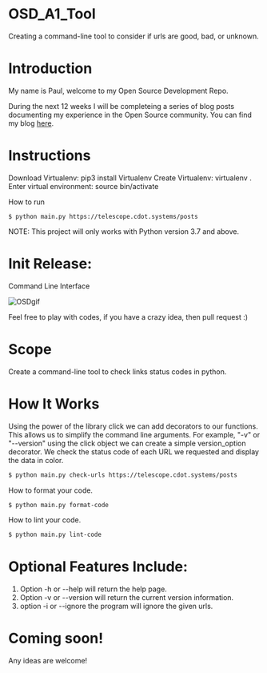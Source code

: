 # OSD_A1_Tool
Creating a command-line tool to consider if urls are good, bad, or unknown.

# Introduction

My name is Paul, welcome to my Open Source Development Repo.

During the next 12 weeks I will be completeing a series of blog posts documenting my experience in the Open Source community. 
You can find my blog [here](https://osd600.blogspot.com/).

# Instructions

Download Virtualenv: pip3 install Virtualenv 
Create Virtualenv: virtualenv .
Enter virtual environment: source bin/activate

How to run 
```
$ python main.py https://telescope.cdot.systems/posts
```

NOTE: This project will only works with Python version 3.7 and above.
# Init Release:

Command Line Interface


![OSDgif](https://user-images.githubusercontent.com/44411777/93946180-9171b200-fd06-11ea-90fe-06c34cbee5c5.gif)




Feel free to play with codes, if you have a crazy idea, then pull request :)

# Scope

Create a command-line tool to check links status codes in python.

# How It Works

Using the power of the library click we can add decorators to our functions. This allows us to simplify the command line arguments.
For example, "-v" or "--version" using the click object we can create a simple version_option decorator.
We check the status code of each URL we requested and display the data in color.

```sh
$ python main.py check-urls https://telescope.cdot.systems/posts
```

How to format your code.
```sh
$ python main.py format-code
```

How to lint your code.
```sh
$ python main.py lint-code
```


# Optional Features Include:

1. Option -h or --help will return the help page.
2. Option -v or --version will return the current version information.
3. option -i or --ignore the program will ignore the given urls.

# Coming soon!
Any ideas are welcome!
